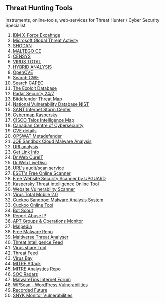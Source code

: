 <h2>Threat Hunting Tools</h2>

Instruments, online-tools, web-services for Threat Hunter / Cyber Security Specialist

1. <a href="https://exchange.xforce.ibmcloud.com/">IBM X-Force Excahnge</a>
2. <a href="https://www.microsoft.com/en-us/wdsi/threats">Microsoft Global Threat Activity</a>
4. <a href="https://www.shodan.io/">SHODAN</a>
5. <a href="https://www.maltego.com/products/">MALTEGO CE</a>
6. <a href="https://censys.io/ipv4?q=">CENSYS</a>
7. <a href="https://www.virustotal.com/gui/">VIRUS TOTAL</a>
8. <a href="https://www.hybrid-analysis.com/">HYBRID ANALYSIS</a>
9. <a href="https://www.opencve.io/cve">OpenCVE</a>
10. <a href="https://cwe.mitre.org/index.html">Search CWE</a>
11. <a href="https://capec.mitre.org/index.html">Search CAPEC</a>
12. <a href="https://www.exploit-db.com/">The Exploit Database</a>
13. <a href="https://radar.securitywizardry.com/">Radar Security 24/7</a>
14. <a href="https://threatmap.bitdefender.com/">Bitdefender Threat Map</a>
15. <a href="https://nvd.nist.gov/">National Vulnerability Database NIST</a>
16. <a href="https://isc.sans.edu/">SANT Internet Storm Center</a>
17. <a href="https://cybermap.kaspersky.com/ru">Cybermap Kaspersky</a>
18. <a href="https://talosintelligence.com/">CISCO Talos Intelligence Map</a>
19. <a href="https://cyber.gc.ca/en/alerts-advisories">Canadian Centre of Cybersecurity</a>
20. <a href="https://www.cvedetails.com/">CVE details</a>
21. <a href="https://metadefender.opswat.com/?lang=en">OPSWAT Metadefender</a>
22. <a href="https://www.joesandbox.com/#windows">JOE Sandbox Cloud Malware Analysis</a>
23. <a href="https://report-uri.com/home/tools">URI analysis</a>
24. <a href="http://www.getlinkinfo.com/">Get Link Info</a>
25. <a href="https://free.dataprotection.com.ua/download+cureit+free/">Dr.Web CureIT</a>
26. <a href="https://free.dataprotection.com.ua/aid_admin/">Dr.Web LiveDisc</a>
27. <a href="https://urlscan.io/">URL's audit/scan service</a>
28. <a href="https://www.eset.com/us/home/online-scanner/">ESET's Free Online Scanner</a>
29. <a href="https://webscan.upguard.com/">Free Website Security Scanner by UPGUARD</a>
30. <a href="https://opentip.kaspersky.com/">Kaspersky Threat Intelligence Online Tool</a>
31. <a href="https://pentest-tools.com/website-vulnerability-scanning/website-scanner">Website Vulnerability Scanner</a>
32. <a href="https://trashbox.ru/link/virustotal-mobile-android">Virus Total Mobile 2.0</a>
33. <a href="https://cuckoosandbox.org/">Cuckoo Sandbox: Malware Analysis System</a>
34. <a href="https://cuckoo.cert.ee/">Cuckoo Online Tool</a>
35. <a href="https://botscout.com/">Bot Scout</a>
36. <a href="https://www.abuseipdb.com/">Report Abuse IP</a>
37. <a href="https://docs.google.com/spreadsheets/u/1/d/1H9_xaxQHpWaa4O_Son4Gx0YOIzlcBWMsdvePFX68EKU/pubhtml#">APT Groups & Operations Monitor</a>
38. <a href="https://malpedia.caad.fkie.fraunhofer.de/">Malpedia</a>
39. <a href="https://www.malshare.com/">Free Malware Repo</a>
40. <a href="https://maltiverse.com/threatanalyzer">Maltiverse Threat Analyser</a>
41. <a href="https://threatfeeds.io/">Threat Intelligence Feed</a>
42. <a href="https://virusshare.com/">Virus share Tool</a>
43. <a href="https://iocfeed.mrlooquer.com/">Threat Feed</a>
44. <a href="https://beta.virusbay.io/">Virus Bay</a>
45. <a href="https://attack.mitre.org/">MITRE Attack</a>
46. <a href="https://car.mitre.org/">MITRE Analystics Repo</a>
47. <a href="https://labs.socradar.com/dos_resilience/">SOC Radars</a>
48. <a href="https://malwaretips.com/">MalwareTips Internet Forum</a>
49. <a href="https://wpscan.com/plugins">WPScan - WordPress Vulnerabilities</a>
50. <a href="https://chrome.google.com/webstore/detail/recorded-future/cdblaggcibgbankgilackljdpdhhcine?hl=en">Recorded Future</a>
51. <a href="https://snyk.io/vuln">SNYK Monitor Vulnerabilities</a>
